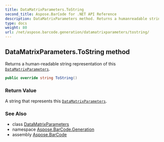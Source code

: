 ```yaml
---
title: DataMatrixParameters.ToString
second_title: Aspose.BarCode for .NET API Reference
description: DataMatrixParameters method. Returns a humanreadable string representation of this DataMatrixParameters
type: docs
weight: 80
url: /net/aspose.barcode.generation/datamatrixparameters/tostring/
---
```

## DataMatrixParameters.ToString method

Returns a human-readable string representation of this [`DataMatrixParameters`](../).

```csharp
public override string ToString()
```

### Return Value

A string that represents this [`DataMatrixParameters`](../).

### See Also

* class [DataMatrixParameters](../)
* namespace [Aspose.BarCode.Generation](../../datamatrixparameters/)
* assembly [Aspose.BarCode](../../../)


